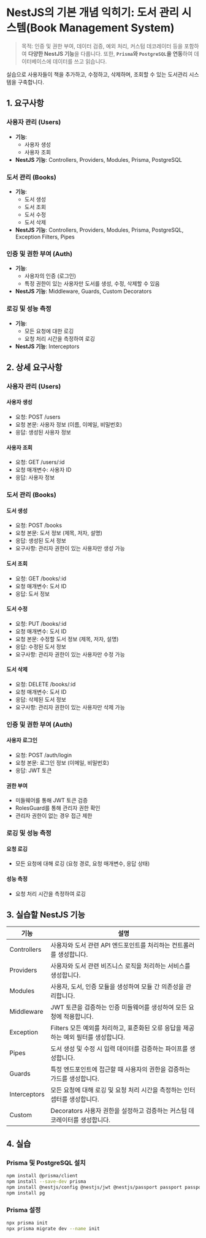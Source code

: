 # NestJS의 기본 개념 익히기: 도서 관리 시스템(Book Management System)

> 목적: 인증 및 권한 부여, 데이터 검증, 예외 처리, 커스텀 데코레이터 등을 포함하여 **다양한 NestJS 기능**을 다룹니다. 또한, **`Prisma`와 `PostgreSQL`을 연동**하여 데이터베이스에 데이터를 쓰고 읽습니다.

실습으로 사용자들이 책을 추가하고, 수정하고, 삭제하며, 조회할 수 있는 도서관리 시스템을 구축합니다.

## 1. 요구사항

### 사용자 관리 (Users)

- **기능**:
  - 사용자 생성
  - 사용자 조회
- **NestJS 기능**: Controllers, Providers, Modules, Prisma, PostgreSQL

### 도서 관리 (Books)

- **기능**:
  - 도서 생성
  - 도서 조회
  - 도서 수정
  - 도서 삭제
- **NestJS 기능**: Controllers, Providers, Modules, Prisma, PostgreSQL, Exception Filters, Pipes

### 인증 및 권한 부여 (Auth)

- **기능**:
  - 사용자의 인증 (로그인)
  - 특정 권한이 있는 사용자만 도서를 생성, 수정, 삭제할 수 있음
- **NestJS 기능**: Middleware, Guards, Custom Decorators

### 로깅 및 성능 측정

- **기능**:
  - 모든 요청에 대한 로깅
  - 요청 처리 시간을 측정하여 로깅
- **NestJS 기능**: Interceptors

## 2. 상세 요구사항

### 사용자 관리 (Users)

#### 사용자 생성

- 요청: POST /users
- 요청 본문: 사용자 정보 (이름, 이메일, 비밀번호)
- 응답: 생성된 사용자 정보

#### 사용자 조회

- 요청: GET /users/:id
- 요청 매개변수: 사용자 ID
- 응답: 사용자 정보

### 도서 관리 (Books)

#### 도서 생성

- 요청: POST /books
- 요청 본문: 도서 정보 (제목, 저자, 설명)
- 응답: 생성된 도서 정보
- 요구사항: 관리자 권한이 있는 사용자만 생성 가능

#### 도서 조회

- 요청: GET /books/:id
- 요청 매개변수: 도서 ID
- 응답: 도서 정보

#### 도서 수정

- 요청: PUT /books/:id
- 요청 매개변수: 도서 ID
- 요청 본문: 수정할 도서 정보 (제목, 저자, 설명)
- 응답: 수정된 도서 정보
- 요구사항: 관리자 권한이 있는 사용자만 수정 가능

#### 도서 삭제

- 요청: DELETE /books/:id
- 요청 매개변수: 도서 ID
- 응답: 삭제된 도서 정보
- 요구사항: 관리자 권한이 있는 사용자만 삭제 가능

### 인증 및 권한 부여 (Auth)

#### 사용자 로그인

- 요청: POST /auth/login
- 요청 본문: 로그인 정보 (이메일, 비밀번호)
- 응답: JWT 토큰

#### 권한 부여

- 미들웨어를 통해 JWT 토큰 검증
- RolesGuard를 통해 관리자 권한 확인
- 관리자 권한이 없는 경우 접근 제한

### 로깅 및 성능 측정

#### 요청 로깅

- 모든 요청에 대해 로깅 (요청 경로, 요청 매개변수, 응답 상태)

#### 성능 측정

- 요청 처리 시간을 측정하여 로깅

## 3. 실습할 NestJS 기능

| 기능         | 설명                                                                                |
| ------------ | ----------------------------------------------------------------------------------- |
| Controllers  | 사용자와 도서 관련 API 엔드포인트를 처리하는 컨트롤러를 생성합니다.                 |
| Providers    | 사용자와 도서 관련 비즈니스 로직을 처리하는 서비스를 생성합니다.                    |
| Modules      | 사용자, 도서, 인증 모듈을 생성하여 모듈 간 의존성을 관리합니다.                     |
| Middleware   | JWT 토큰을 검증하는 인증 미들웨어를 생성하여 모든 요청에 적용합니다.                |
| Exception    | Filters 모든 예외를 처리하고, 표준화된 오류 응답을 제공하는 예외 필터를 생성합니다. |
| Pipes        | 도서 생성 및 수정 시 입력 데이터를 검증하는 파이프를 생성합니다.                    |
| Guards       | 특정 엔드포인트에 접근할 때 사용자의 권한을 검증하는 가드를 생성합니다.             |
| Interceptors | 모든 요청에 대해 로깅 및 요청 처리 시간을 측정하는 인터셉터를 생성합니다.           |
| Custom       | Decorators 사용자 권한을 설정하고 검증하는 커스텀 데코레이터를 생성합니다.          |

## 4. 실습

### Prisma 및 PostgreSQL 설치

```sh
npm install @prisma/client
npm install --save-dev prisma
npm install @nestjs/config @nestjs/jwt @nestjs/passport passport passport-jwt
npm install pg
```

### Prisma 설정

```sh
npx prisma init
npx prisma migrate dev --name init
```
